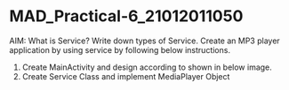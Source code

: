 # MAD_Practical-6_21012011050

AIM: What is Service? Write down types of Service. Create an MP3 player application by using service by following below instructions.

1. Create MainActivity and design according to shown in below image. 
2. Create Service Class and implement MediaPlayer Object



